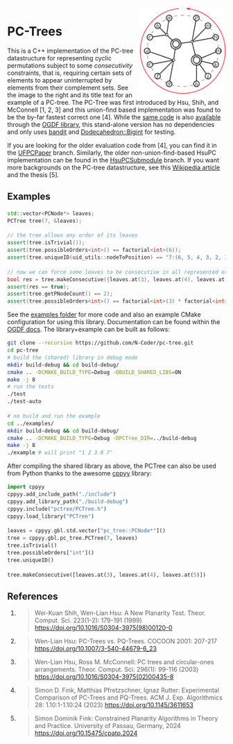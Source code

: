 <img src="examples/figure.svg" align="right" width="200px" title="A PC-tree T on the set X={a,...p}. Small black disks are P-nodes, larger white disks are C-nodes with their up-to-reversal fixed rotation indicated. The red arrow indicates the currently shown cyclic order, which follows the alphabet."/>

# PC-Trees

This is a C++ implementation of the PC-tree datastructure for representing cyclic permutations subject to some *consecutivity* constraints, that is, requiring certain sets of elements to appear uninterrupted by elements from their complement sets.
See the image to the right and its title text for an example of a PC-tree.
The PC-Tree was first introduced by Hsu, Shih, and McConnell \[1, 2, 3\] and this union-find based implementation was found to be the by-far fastest correct one \[4\].
While the [same code](https://github.com/ogdf/ogdf/tree/master/src/ogdf/basic/pctree) is also [available](https://ogdf.netlify.app/classogdf_1_1pc__tree_1_1_p_c_tree.html) through the [OGDF library](https://github.com/ogdf/ogdf), 
this stand-alone version has no dependencies and only uses [bandit](https://github.com/banditcpp/bandit) and [Dodecahedron::Bigint](https://github.com/kasparsklavins/bigint) for testing.

If you are looking for the older evaluation code from \[4\], you can find it in the [UFPCPaper](https://github.com/N-Coder/pc-tree/tree/UFPCPaper) branch.
Similarly, the older non-union-find-based HsuPC implementation can be found in the [HsuPCSubmodule](https://github.com/N-Coder/pc-tree/tree/HsuPCSubmodule) branch.
If you want more backgrounds on the PC-tree datastructure, see this [Wikipedia article](https://en.wikipedia.org/wiki/PQ_tree) and the thesis \[5\].


## Examples

```c++
std::vector<PCNode*> leaves;
PCTree tree(7, &leaves);

// the tree allows any order of its leaves
assert(tree.isTrivial());
assert(tree.possibleOrders<int>() == factorial<int>(6));
assert(tree.uniqueID(uid_utils::nodeToPosition) == "7:(6, 5, 4, 3, 2, 1, 0)");

// now we can force some leaves to be consecutive in all represented orders
bool res = tree.makeConsecutive({leaves.at(3), leaves.at(4), leaves.at(5)});
assert(res == true);
assert(tree.getPNodeCount() == 2);
assert(tree.possibleOrders<int>() == factorial<int>(3) * factorial<int>(4));
```
See the [examples folder](./examples) for more code and also an example CMake configuration for using this library.
Documentation can be found within the [OGDF docs](https://ogdf.netlify.app/classogdf_1_1pc__tree_1_1_p_c_tree.html).
The library+example can be built as follows:
```bash
git clone --recursive https://github.com/N-Coder/pc-tree.git
cd pc-tree
# build the (shared) library in debug mode
mkdir build-debug && cd build-debug/
cmake .. -DCMAKE_BUILD_TYPE=Debug -DBUILD_SHARED_LIBS=ON
make -j 8
# run the tests
./test
./test-auto

# no build and run the example
cd ../examples/
mkdir build-debug && cd build-debug/
cmake .. -DCMAKE_BUILD_TYPE=Debug -DPCTree_DIR=../build-debug
make -j 8
./example # will print "1 2 3 8 7"
```

After compiling the shared library as above, the PCTree can also be used from Python thanks to the awesome [cppyy](https://github.com/wlav/cppyy) library:

```python
import cppyy
cppyy.add_include_path("./include")
cppyy.add_library_path("./build-debug")
cppyy.include("pctree/PCTree.h")
cppyy.load_library("PCTree")

leaves = cppyy.gbl.std.vector["pc_tree::PCNode*"]()
tree = cppyy.gbl.pc_tree.PCTree(7, leaves)
tree.isTrivial()
tree.possibleOrders["int"]()
tree.uniqueID()

tree.makeConsecutive([leaves.at(3), leaves.at(4), leaves.at(5)])
```

## References

1. >Wei-Kuan Shih, Wen-Lian Hsu:
    A New Planarity Test.
    Theor. Comput. Sci. 223(1-2): 179-191 (1999)
    https://doi.org/10.1016/S0304-3975(98)00120-0

2. >Wen-Lian Hsu:
    PC-Trees vs. PQ-Trees.
    COCOON 2001: 207-217
    https://doi.org/10.1007/3-540-44679-6_23

3. >Wen-Lian Hsu, Ross M. McConnell:
    PC trees and circular-ones arrangements.
    Theor. Comput. Sci. 296(1): 99-116 (2003)
    https://doi.org/10.1016/S0304-3975(02)00435-8

4. >Simon D. Fink, Matthias Pfretzschner, Ignaz Rutter:
    Experimental Comparison of PC-Trees and PQ-Trees.
    ACM J. Exp. Algorithmics 28: 1.10:1-1.10:24 (2023)
    https://doi.org/10.1145/3611653

5. >Simon Dominik Fink:
    Constrained Planarity Algorithms in Theory and Practice.
    University of Passau, Germany, 2024
    https://doi.org/10.15475/cpatp.2024
